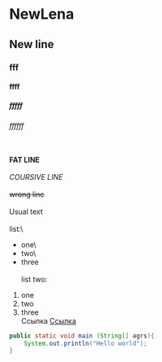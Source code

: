 # NewLena
## New line
### fff
#### ffff
##### fffff
###### ffffff
\
**FAT LINE**\
\
*COURSIVE LINE*\
\
~~wrong line~~\
\
Usual text\
\
list:\
* one\
* two\
* three\
\
list two:
1. one
1. two
1. three
\
Ссылка [Ссылка](https://www.youtube.com/watch?v=O7wF-chC-ms&list=PLqj7-hRTFl_oDMBjI_EstsFcDAwt-Arhs&index=2&t=327s&ab_channel=%D0%9F%D1%80%D0%BE%D0%B3%D1%80%D0%B0%D0%BC%D0%B0%D0%BD%D0%B8%D1%8F)


```java
public static void main (String[] agrs){
    System.out.println("Hello world");
}
```
